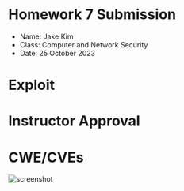 # **Homework 7 Submission**

- Name: Jake Kim
- Class: Computer and Network Security
- Date: 25 October 2023

# Exploit



# Instructor Approval


# CWE/CVEs
![screenshot](HW6.png)



